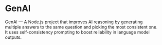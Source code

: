 # GenAI
GenAI — A Node.js project that improves AI reasoning by generating multiple answers to the same question and picking the most consistent one. It uses self-consistency prompting to boost reliability in language model outputs.
